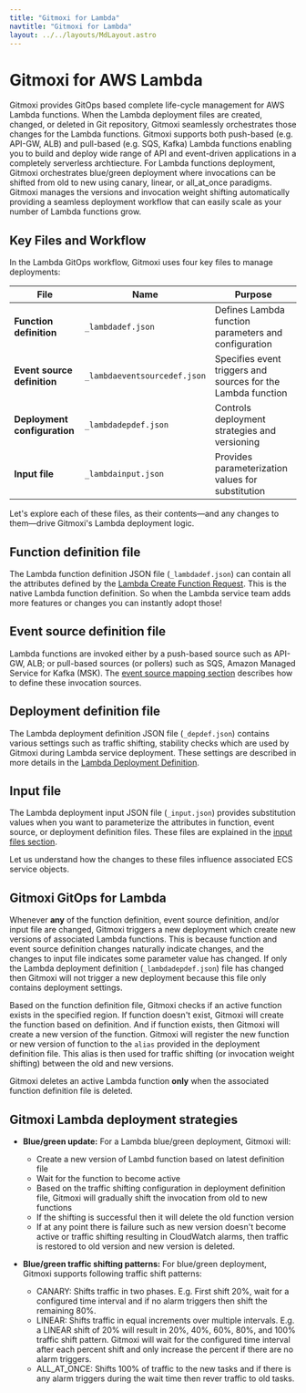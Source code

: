 ```yaml
---
title: "Gitmoxi for Lambda"
navtitle: "Gitmoxi for Lambda"
layout: ../../layouts/MdLayout.astro
---
```


# Gitmoxi for AWS Lambda
Gitmoxi provides GitOps based complete life-cycle management for AWS Lambda functions. When the Lambda deployment files are created, changed, or deleted in Git repository, Gitmoxi seamlessly orchestrates those changes for the Lambda functions. Gitmoxi supports both push-based (e.g. API-GW, ALB) and pull-based (e.g. SQS, Kafka) Lambda functions enabling you to build and deploy wide range of API and event-driven applications in a completely serverless archtiecture. For Lambda functions deployment, Gitmoxi orchestrates blue/green deployment where invocations can be shifted from old to new using canary, linear, or all_at_once paradigms. Gitmoxi manages the versions and invocation weight shifting automatically providing a seamless deployment workflow that can easily scale as your number of Lambda functions grow. 

## Key Files and Workflow

In the Lambda GitOps workflow, Gitmoxi uses four key files to manage deployments:

| File | Name | Purpose |
|------|------|---------|
| **Function definition** | `_lambdadef.json` | Defines Lambda function parameters and configuration |
| **Event source definition** | `_lambdaeventsourcedef.json` | Specifies event triggers and sources for the Lambda function |
| **Deployment configuration** | `_lambdadepdef.json` | Controls deployment strategies and versioning |
| **Input file** | `_lambdainput.json` | Provides parameterization values for substitution |

Let's explore each of these files, as their contents—and any changes to them—drive Gitmoxi's Lambda deployment logic.

## Function definition file
The Lambda function definition JSON file (`_lambdadef.json`) can contain all the attributes defined by the [Lambda Create Function Request](https://docs.aws.amazon.com/lambda/latest/api/API_CreateFunction.html#API_CreateFunction_RequestSyntax). This is the native Lambda function definition. So when the Lambda service team adds more features or changes you can instantly adopt those! 

## Event source definition file
Lambda functions are invoked either by a push-based source such as API-GW, ALB; or pull-based sources (or pollers) such as SQS, Amazon Managed Service for Kafka (MSK). The [event source mapping section](./lambda_event_source_mapping) describes how to define these invocation sources.

## Deployment definition file
The Lambda deployment definition JSON file (`_depdef.json`) contains various settings such as traffic shifting, stability checks which are used by Gitmoxi during Lambda service deployment. These settings are described in more details in the [Lambda Deployment Definition](/docs/lambda_deployment_definition).

## Input file
The Lambda deployment input JSON file (`_input.json`) provides substitution values when you want to parameterize the attributes in function, event source, or deployment definition files. These files are explained in the [input files section](/docs/input_files).

Let us understand how the changes to these files influence associated ECS service objects.
## Gitmoxi GitOps for Lambda

Whenever **any** of the function definition, event source definition, and/or input file are changed, Gitmoxi triggers a new deployment which create new versions of associated Lambda functions. This is because function and event source definition changes naturally indicate changes, and the changes to input file indicates some parameter value has changed. If only the Lambda deployment definition (`_lambdadepdef.json`) file has changed then Gitmoxi will not trigger a new deployment because this file only contains deployment settings.

Based on the function definition file, Gitmoxi checks if an active function exists in the specified region. If function doesn't exist, Gitmoxi will create the function based on definition. And if function exists, then Gitmoxi will create a new version of the function. Gitmoxi will register the new function or new version of function to the `alias` provided in the deployment definition file. This alias is then used for traffic shifting (or invocation weight shifting) between the old and new versions.

Gitmoxi deletes an active Lambda function **only** when the associated function definition file is deleted.

## Gitmoxi Lambda deployment strategies

* **Blue/green update:** For a Lambda blue/green deployment, Gitmoxi will:
    * Create a new version of Lambd function based on latest definition file
    * Wait for the function to become active
    * Based on the traffic shifting configuration in deployment definition file, Gitmoxi will gradually shift the invocation from old to new functions 
    * If the shifting is successful then it will delete the old function version
    * If at any point there is failure such as new version doesn't become active or traffic shifting resulting in CloudWatch alarms, then traffic is restored to old version and new version is deleted. 

* **Blue/green traffic shifting patterns:** For blue/green deployment, Gitmoxi supports following traffic shift patterns:
    * CANARY: Shifts traffic in two phases. E.g. First shift 20%, wait for a configured time interval and if no alarm triggers then shift the remaining 80%.
    * LINEAR: Shifts traffic in equal increments over multiple intervals. E.g. a LINEAR shift of 20% will result in 20%, 40%, 60%, 80%, and 100% traffic shift pattern. Gitmoxi will wait for the configured time interval after each percent shift and only increase the percent if there are no alarm triggers. 
    * ALL_AT_ONCE: Shifts 100% of traffic to the new tasks and if there is any alarm triggers during the wait time then rever traffic to old tasks. 
